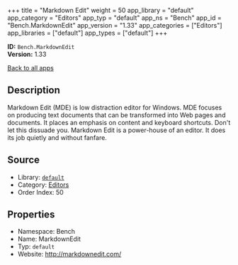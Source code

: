 ﻿+++
title = "Markdown Edit"
weight = 50
app_library = "default"
app_category = "Editors"
app_typ = "default"
app_ns = "Bench"
app_id = "Bench.MarkdownEdit"
app_version = "1.33"
app_categories = ["Editors"]
app_libraries = ["default"]
app_types = ["default"]
+++

**ID:** `Bench.MarkdownEdit`  
**Version:** 1.33  
<!--more-->

[Back to all apps](/apps/)

## Description
Markdown Edit (MDE) is low distraction editor for Windows. MDE focuses on producing text documents that can be transformed into Web pages and documents. It places an emphasis on content and keyboard shortcuts. Don't let this dissuade you. Markdown Edit is a power-house of an editor. It does its job quietly and without fanfare.

## Source

* Library: [`default`](/app_libraries/default)
* Category: [Editors](/app_categories/editors)
* Order Index: 50

## Properties

* Namespace: Bench
* Name: MarkdownEdit
* Typ: `default`
* Website: <http://markdownedit.com/>

